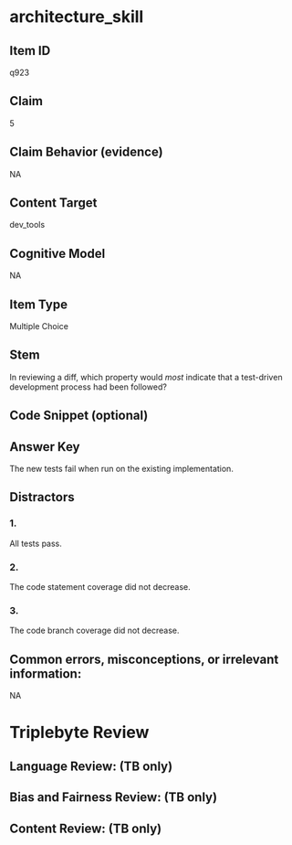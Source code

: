 # architecture_skill

## Item ID
q923

## Claim
5

## Claim Behavior (evidence)
NA

## Content Target
dev_tools

## Cognitive Model
NA

## Item Type
Multiple Choice

## Stem
In reviewing a diff, which property would *most* indicate that a test-driven development process had been followed?

## Code Snippet (optional)


## Answer Key
The new tests fail when run on the existing implementation.

## Distractors

### 1.
All tests pass.

### 2.
The code statement coverage did not decrease.

### 3.
The code branch coverage did not decrease.

## Common errors, misconceptions, or irrelevant information:
NA

# Triplebyte Review


## Language Review: (TB only)


## Bias and Fairness Review: (TB only)


## Content Review: (TB only)

